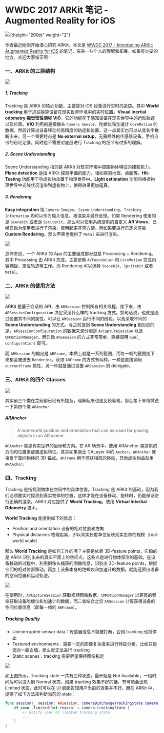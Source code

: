 # WWDC 2017 ARKit 笔记 - Augmented Reality for iOS

 ![](http://p6z7avd1u.bkt.clouddn.com/image/blog/5a4e4d44aedb5.jpg){:height="200pt" weight="2"}

作者最近刚刚开始潜心研究 ARKit，本文是 [WWDC 2017 - Introducing ARKit: Augmented Reality for iOS](https://developer.apple.com/videos/play/wwdc2017/602/) 的笔记，夹杂一些个人的理解和拓展，如果有欠妥的地方，欢迎大家指正啊！

### 一、ARKit 的三层结构

![](http://p6z7avd1u.bkt.clouddn.com/image/blog/5a9924816b9d0.jpg)

##### 1. Tracking

Tracking 是 ARKit 的核心功能，主要是对 iOS 设备进行实时的追踪。其中 **World tracking** 用于追踪换算设备在现实世界环境中的实时位置。**Visual inertial odometry 视觉惯性测程 VIO**，它的功能在于感知设备在现实世界中的运动轨迹以及位置。**VIO** 利用的是摄像头 `Camera Sensor`、陀螺仪和加速计 `CoreMotion` 的数据，然后计算出设备移动的高精度的轨迹和位置，这一点其实也可以从其名字推断出来。另一个重要特点是 **No external setup**，无需额外的传感器设备，手机自带的已经足够，同时也不需要对底层进行 Tracking 的细节有过多的理解。

##### 2. Scene Understanding

Scene Understanding 指的是 ARKit 对现实环境中周围物体特征的捕获能力。 **Plane detection** 是指 ARKit 探测平面的能力，诸如探测地面、桌面等。**Hit-Testing** 功能用于将虚拟物放置于物理世界中。**Light estimation** 功能将根据物理世界中光线状况渲染到虚拟物上，使得效果更加逼真。

##### 3. Rendering

**Easy integration** 指 `Camera Images`、`Scene Understanding`、`Tracking Information` 均可以作为输入信息，被渲染并最终呈现。如果 Rendering 使用的是 `SceneKit` 或者是 `SpriteKit`，那么可以使用系统提供的自定义 **AR Views**，已经自动为使用者进行了渲染，使用起来非常方便。而如果要进行自定义渲染 **Custom Rendering**，那么苹果也提供了 `Metal` 来进行渲染。

![](http://p6z7avd1u.bkt.clouddn.com/image/blog/5a4f167b71d02.jpg)

总体来说，一个 ARKit 的 App 的主要组成部分就是 Processing + Rendering。其中 Processing 由 ARKit 完成，主要依赖 `AVFoundation` 和 `CoreMotion` 完成内容捕捉、定位轨迹等工作。而 Rendering 可以选择 `SceneKit`、`SpriteKit` 或者 `Metal`。

### 二、ARKit 的使用方法

![](http://p6z7avd1u.bkt.clouddn.com/image/blog/5a512050dec4a.jpg)

ARKit 是基于会话的 API，由 `ARSession` 控制所有相关线程。接下来，由 `ARSessionConfiguration` 决定采用什么样的 tracking 方式。换句话说，也就是通过设置其不同的属性，可以让 `ARSession` 运行不同的线程，以及采取不同的 **Scene Understanding** 的方式。与之前提到 **Scene Understanding** 相对应的是，`ARSessionConfiguration` 的数据来源分别是 `AVCaptureSession` 以及 `CMMotionManager`。而启动 `ARSession` 的方式非常简单，直接调用 `Run(_ configuration)` 即可。

而 `ARSession` 的输出是 `ARFrame`，本质上就是一系列截图，而每一帧的截图接下来都会被送去 `Rendering`。获取 `ARFrame` 的方式有两种，一种是直接调用 `currentFrame` 属性，另一种就是通过设置 `ARSession` 的 delegate。

### 三、ARKit 的四个 Classes

![](http://p6z7avd1u.bkt.clouddn.com/image/blog/5a5185650b915.jpg)

其实前三个类在之前都已经有所提及，理解起来也是比较容易。那么接下来稍微说一下第四个类 `ARAnchor` 

##### ARAnchor

> A real-world position and orientation that can be used for placing objects in an AR scene.

`ARAnchor` 类是真实世界的坐标和方向。在 AR 场景中，使用 ARAnchor 类提供的方向和位置来放置虚拟特征。其实如果类比 CALayer 中的 `Anchor`，`ARAnchor` 就相当于空间物体的 3D 锚点。`ARFrame` 用于捕获相机的移动，其他虚拟物品就用 `ARAnchor`。

### 四、Tracking

Tracking 是指探测物体在空间中的具体位置。Tracking 是 ARKit 的基础，因为我们必须要实时探测到真实物体的位置，这样才能在设备移动、旋转时，仍能保证进行正确的渲染。ARKit 对应提供了 **World Tracking**，使用 **Virtual Intertial Odometry** 技术。

**World Tracking** 能提供如下的信息：

- Position and orientation 设备的相对位置和方向
- Physical distances 物理距离，即以真实长度单位反映现实世界的规模（real-world scale）

那么 **World Tracking** 是如何工作的呢？主要是依靠 3D-feature points，它指的是 ARKit 识别出来的真实平面上的空间点，这些点是进行物体探测的基础。在设备移动的过程中，利用摄像头捕获的图像信息，识别出 3D-feature points，根据它们的相对位置移动，再加上设备本身的陀螺仪和加速计的数据，就能还原出设备的空间位置和运动轨迹。

![](http://p6z7avd1u.bkt.clouddn.com/image/blog/5a9a415b968f7.jpg)

在使用时，`AVCaptureSession` 获取视频图像数据，`CMMotionManager` 以更高的频率获取设备陀螺仪和加速计的数据，而二者结合之后 `ARSession` 计算获得设备的空间位置信息（即每一帧的 `ARFrame`）。

##### Tracking Quality
- Uninterrupted sensor data：传感器信息不能被打断，否则 tracking 也将停止
- Textured environments：需要一定的图像复杂度来进行特征分析。比如只是面对一面白墙，那么就无法进行 tracking
- Static scenes：tracking 需要尽量保持图像稳定

![](http://p6z7avd1u.bkt.clouddn.com/18-4-11/21104799.jpg)

如上图所示，Tracking state 一共有三种状态，最开始是 Not Available，一段时间后可以进入到 Normal 状态。如果 tracking 效果不好的话，有可能会出现 Limited 状态，此时可以在 UI 层面告知用户当前的效果并不好。而在 ARKit 中，提供了如下方法来判断当前的 state：

```swift
func session(_ session: ARSession, cameraDidChangeTrackingState camera: ARCamera) { 
    if case .limited(let reason) = camera.trackingState {
        // Notify user of limited tracking state
        ...
    } 
}
```




